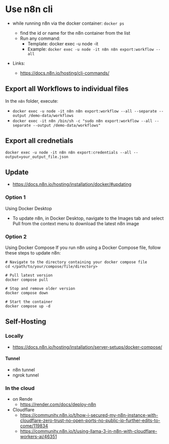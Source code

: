 # Use n8n cli
- while running n8n via the docker container: `docker ps`

    - find the id or name for the n8n container from the list
    - Run any command:
      - Template: docker exec -u node -it <n8n-container-name> <n8n-cli-command>
      - Example: `docker exec -u node -it n8n n8n export:workflow --all`


- Links:
  - https://docs.n8n.io/hosting/cli-commands/

## Export all Workflows to individual files
In the `n8n` folder, execute:
  - `docker exec -u node -it n8n n8n export:workflow --all --separate --output /demo-data/workflows`
  - `docker exec -it n8n /bin/sh -c "sudo n8n export:workflow --all --separate --output /demo-data/workflows"`

## Export all crednetials
`docker exec -u node -it n8n n8n export:credentials --all --output=your_output_file.json`


## Update 
- https://docs.n8n.io/hosting/installation/docker/#updating

### Option 1
Using Docker Desktop
- To update n8n, in Docker Desktop, navigate to the Images tab and select Pull from the context menu to download the latest n8n image

### Option 2
Using Docker Compose
If you run n8n using a Docker Compose file, follow these steps to update n8n:

```
# Navigate to the directory containing your docker compose file
cd </path/to/your/compose/file/directory>

# Pull latest version
docker compose pull

# Stop and remove older version
docker compose down

# Start the container
docker compose up -d
```



## Self-Hosting

### Locally
- https://docs.n8n.io/hosting/installation/server-setups/docker-compose/


#### Tunnel
- n8n tunnel
- ngrok tunnel


### In the cloud
- on Rende
  - https://render.com/docs/deploy-n8n
- Cloudflare
  - https://community.n8n.io/t/how-i-secured-my-n8n-instance-with-cloudflare-zero-trust-no-open-ports-no-public-ip-further-edits-to-come/119834
  - https://community.n8n.io/t/using-llama-3-in-n8n-with-cloudflare-workers-ai/46351